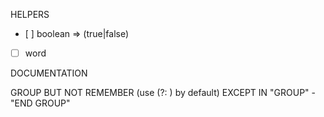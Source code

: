HELPERS

- [ ] boolean => (true|false)
- [ ] word

DOCUMENTATION

GROUP BUT NOT REMEMBER (use (?: ) by default) EXCEPT IN "GROUP" - "END GROUP"